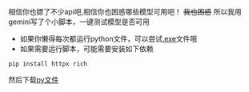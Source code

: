 相信你也嫖了不少api吧,相信你也困惑哪些模型可用吧！
~~我也困惑~~
所以我用gemini写了个小脚本，一键测试模型是否可用
- 如果你懒得每次都运行python文件，可以尝试[.exe](https://github.com/Venlacy/AI_checker/releases/download/v1.0.0/AI_test.exe)文件哦
- 如果需要运行脚本，可能需要安装如下依赖
```
pip install httpx rich
```
  然后下载[py文件]()
